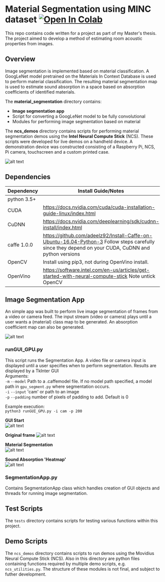 # Material Segmentation using MINC dataset [![Open In Colab](https://colab.research.google.com/assets/colab-badge.svg)](https://colab.research.google.com/github/aoifemcdonagh/material-segmentation/blob/master/demo.ipynb)
This repo contains code written for a project as part of my Master's thesis. 
The project aimed to develop a method of estimating room acoustic properties from images. 

## Overview

Image segmentation is implemented based on material classification. 
A GoogLeNet model pretrained on the Materials In Context Database is used to perform material classification. 
The resulting material segmentation map is used to estimate sound absorption in a space based on absorption coefficients of identified materials.

The **material_segmentation** directory contains:
* **Image segmentation app**
* Script for converting a GoogLeNet model to be fully convolutional
* Modules for performing image segmentation based on material

The **ncs_demos** directory contains scripts for performing material segmentation demos using the **Intel Neural Compute Stick** (NCS). 
These scripts were developed for live demos on a handheld device. 
A demonstration device was constructed consisting of a Raspberry Pi, NCS, Pi camera, touchscreen and a custom printed case.

![alt text](https://github.com/aoifemcdonagh/material-segmentation/blob/master/src/pictures/demo_setup.png "demo setup")

## Dependencies

Dependency | Install Guide/Notes
-----------|--------------
python 3.5+ |
CUDA | https://docs.nvidia.com/cuda/cuda-installation-guide-linux/index.html
CuDNN | https://docs.nvidia.com/deeplearning/sdk/cudnn-install/index.html
caffe 1.0.0 | https://github.com/adeelz92/Install-Caffe-on-Ubuntu-16.04-Python-3 Follow steps carefully since they depend on your CUDA, CuDNN and python versions
OpenCV | Install using pip3, not during OpenVino install.
OpenVino | https://software.intel.com/en-us/articles/get-started-with-neural-compute-stick Note untick OpenCV


## Image Segmentation App
An simple app was built to perform live image segmentation of frames from a video or camera feed.
The input stream (video or camera) plays until a user wants a (material) class map to be generated.
An absorption coefficient map can also be generated.

![alt text](https://github.com/aoifemcdonagh/material-segmentation/blob/master/src/pictures/live_image_workflow.png "start up")

### runGUI_GPU.py  
This script runs the Segmentation App. 
A video file or camera input is displayed until a user specifies when to perform segmentation. 
Results are displayed by a TkInter GUI  
Arguments:  
   `-m` `--model` Path to a .caffemodel file. If no model path specified, a model path in `gpu_segment.py` where segmentation occurs.  
   `-i` `--input` 'cam' or path to an image  
   `-p` `--padding` number of pixels of padding to add. Default is 0 
   
Example execution:  
`python3 runGUI_GPU.py -i cam -p 200`

**GUI Start**   
![alt text](https://github.com/aoifemcdonagh/material-segmentation/blob/master/src/pictures/start.png "start up")

**Original frame**
![alt text](https://github.com/aoifemcdonagh/material-segmentation/blob/master/src/pictures/demo_table.png "demo original frame")  

**Material Segmentation**  
![alt text](https://github.com/aoifemcdonagh/material-segmentation/blob/master/src/pictures/demo_table_material.png "demo material segmentation")  

**Sound Absorption 'Heatmap'**  
![alt text](https://github.com/aoifemcdonagh/material-segmentation/blob/master/src/pictures/demo_table_abs.png "demo sound absorption heatmaps")  

### SegmentationApp.py  
Contains SegmentationApp class which handles creation of GUI objects and threads for running image segmentation.

## Test Scripts 
The `tests` directory contains scripts for testing various functions within this project.

## Demo Scripts
The `ncs_demos` directory contains scripts to run demos using the Movidius Neural Compute Stick (NCS). Also in this directory are python files containing functions required by multiple demo scripts, e.g. `ncs_utilities.py`. The structure of these modules is not final, and subject to futher development.
